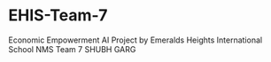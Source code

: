 # EHIS-Team-7
Economic Empowerment AI Project by Emeralds Heights International School NMS Team 7 SHUBH GARG
